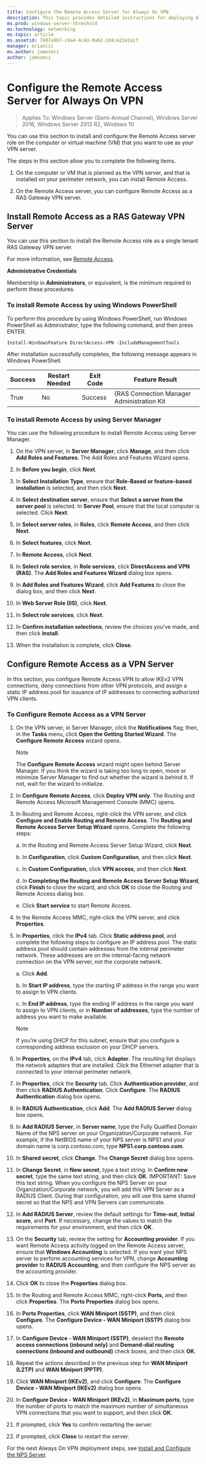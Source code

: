 ```yaml
---
title: Configure the Remote Access Server for Always On VPN
description: This topic provides detailed instructions for deploying Always On VPN in Windows Server 2016.
ms.prod: windows-server-threshold
ms.technology: networking
ms.topic: article
ms.assetid: 7607a9b7-c9a4-4c4d-8a62-2d4c422e2a1f
manager: brianlic
ms.author: jamesmci
author: jamesmci
---
```

# Configure the Remote Access Server for Always On VPN

>Applies To: Windows Server (Semi-Annual Channel), Windows Server 2016, Windows Server 2012 R2, Windows 10

You can use this section to install and configure the Remote Access server role on the computer or virtual machine \(VM\) that you want to use as your VPN server. 

The steps in this section allow you to complete the following items.

1. On the computer or VM that is planned as the VPN server, and that is installed on your perimeter network, you can install Remote Access.

2. On the Remote Access server, you can configure Remote Access as a RAS Gateway VPN server.

## Install Remote Access as a RAS Gateway VPN Server

You can use this section to install the Remote Access role as a single tenant RAS Gateway VPN server.

For more information, see [Remote Access](https://docs.microsoft.com/windows-server/remote/remote-access/remote-access).

**Administrative Credentials**

Membership in **Administrators**, or equivalent, is the minimum required to perform these procedures.

### To install Remote Access by using Windows PowerShell

To perform this procedure by using Windows PowerShell, run Windows PowerShell as Administrator, type the following command, and then press ENTER.

`Install-WindowsFeature DirectAccess-VPN -IncludeManagementTools`

After installation successfully completes, the following message appears in Windows PowerShell.

|Success| Restart Needed| Exit Code|  Feature Result|
|------- |--------------| ---------|  --------------|
|True|No |Success|{RAS Connection Manager Administration Kit|

### To install Remote Access by using Server Manager

You can use the following procedure to install Remote Access using Server Manager.

1.  On the VPN server, in **Server Manager**, click **Manage**, and then click **Add Roles and Features**. The Add Roles and Features Wizard opens.

2.  In **Before you begin**, click **Next**.

3.  In **Select Installation Type**, ensure that **Role-Based or feature-based installation** is selected, and then click **Next**.

4.  In **Select destination server**, ensure that **Select a server from the server pool** is selected. In **Server Pool**, ensure that the local computer is selected. Click **Next**.

5.  In **Select server roles**, in **Roles**, click **Remote Access**, and then click **Next**.

6.  In **Select features**, click **Next**.

7.  In **Remote Access**, click **Next**.

8.  In **Select role service**, in **Role services**, click **DirectAccess and VPN \(RAS\)**. The **Add Roles and Features Wizard** dialog box opens.

9.  In **Add Roles and Features Wizard**, click **Add Features** to close the dialog box, and then click
    **Next**.

10. In **Web Server Role (IIS)**, click **Next**.

11. In **Select role services**, click **Next**.

12. In **Confirm installation selections**, review the choices you've made, and then click **Install**.

13. When the installation is complete, click **Close**.

## Configure Remote Access as a VPN Server

In this section, you configure Remote Access VPN to allow IKEv2 VPN connections, deny connections from other VPN protocols, and assign a static IP address pool for issuance of IP addresses to connecting authorized VPN clients.

### To Configure Remote Access as a VPN Server

1.  On the VPN server, in Server Manager, click the **Notifications** flag; then, in the **Tasks** menu, click **Open the Getting Started Wizard**. The **Configure Remote Access** wizard opens.

	>[!NOTE]
	>The **Configure Remote Access** wizard might open behind Server Manager. If you think the wizard is taking too long to open, move or minimize Server Manager to find out whether the wizard is behind it. If not, wait for the wizard to initialize.

1.  In **Configure Remote Access**, click **Deploy VPN only**. The Routing and Remote Access Microsoft Management Console \(MMC\) opens.

2.  In Routing and Remote Access, right-click the VPN server, and click **Configure and Enable Routing and Remote Access**. The **Routing and Remote Access Server Setup Wizard** opens. Complete the following steps:

    a.  In the Routing and Remote Access Server Setup Wizard, click **Next**.

    b.  In **Configuration**, click **Custom Configuration**, and then click **Next**.

    c.  In **Custom Configuration**, click **VPN access**, and then click **Next**.

    d.  In **Completing the Routing and Remote Access Server Setup Wizard**, click **Finish** to close the wizard, and click **OK** to close the Routing and Remote Access dialog box.

    e.  Click **Start service** to start Remote Access.

3.  In the Remote Access MMC, right\-click the VPN server, and click **Properties**.

4.  In **Properties**, click the **IPv4** tab. Click **Static address pool**, and complete the following steps to configure an IP address pool. The static address pool should contain addresses from the internal perimeter network. These addresses are on the internal-facing network connection on the VPN server, not the corporate network.

    a.  Click **Add**.

    b.  In **Start IP address**, type the starting IP address in the range you want to assign to VPN clients.

    c.  In **End IP address**, type the ending IP address in the range you want to assign to VPN clients, or in **Number of addresses**, type the number of address you want to make available.

	>[!NOTE]
	>If you’re using DHCP for this subnet, ensure that you configure a corresponding address exclusion on your DHCP servers.

5.  In **Properties**, on the **IPv4** tab, click **Adapter**. The resulting list displays the network adapters that are installed. Click the Ethernet adapter that is connected to your internal perimeter network.

6. In **Properties**, click the **Security** tab. Click **Authentication provider**, and then click **RADIUS Authentication**. Click **Configure**. The **RADIUS Authentication** dialog box opens.

7. In **RADIUS Authentication**, click **Add**. The **Add RADIUS Server** dialog box opens.

8. In **Add RADIUS Server**, in **Server name**, type the Fully Qualified Domain Name of the NPS server on your Organization/Corporate network. For example, if the NetBIOS name of your NPS server is NPS1 and your domain name is corp.contoso.com, type **NPS1.corp.contoso.com**.

9. In **Shared secret**, click **Change**. The **Change Secret** dialog box opens.

10. In **Change Secret**, in **New secret**, type a text string. In **Confirm new secret**, type the same text string, and then click **OK**. IMPORTANT: Save this text string. When you configure the NPS Server on your Organization/Corporate network, you will add this VPN Server as a RADIUS Client. During that configuration, you will use this same shared secret so that the NPS and VPN Servers can communicate.

11. In **Add RADIUS Server**, review the default settings for **Time-out**, **Initial score**, and **Port**. If necessary, change the values to match the requirements for your environment, and then click **OK**.

12. On the **Security** tab, review the setting for **Accounting provider**. If you want Remote Access activity logged on the Remote Access server, ensure that **Windows Accounting** is selected. If you want your NPS server to perform accounting services for VPN, change **Accounting provider** to **RADIUS Accounting**, and then configure the NPS server as the accounting provider.

12.  Click **OK** to close the **Properties** dialog box.

13.  In the Routing and Remote Access MMC, right-click **Ports,** and then click **Properties**. The **Ports Properties** dialog box opens.

14.  In **Ports Properties**, click **WAN Miniport \(SSTP\)**, and then click **Configure**. The **Configure Device - WAN Miniport \(SSTP\)** dialog box opens.

15.  In **Configure Device - WAN Miniport \(SSTP\)**, deselect the **Remote access connections \(inbound only\)** and **Demand-dial routing connections \(inbound and outbound\)** check boxes, and then click **OK**.

16.  Repeat the actions described in the previous step for **WAN Miniport \(L2TP\)** and **WAN Miniport \(PPTP\)**.

17.  Click **WAN Miniport \(IKEv2\)**, and click **Configure**. The **Configure Device - WAN Miniport \(IKEv2\)** dialog box opens.

18.  In **Configure Device - WAN Miniport \(IKEv2\)**, in **Maximum ports**, type the number of ports to match the maximum number of simultaneous VPN connections that you want to support, and then click **OK**.

19. If prompted, click **Yes** to confirm restarting the server.

20. If prompted, click **Close** to restart the server.

For the next Always On VPN deployment steps, see [Install and Configure the NPS Server](vpn-deploy-nps.md).